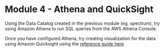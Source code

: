 # Module 4 - Athena and QuickSight

Using the Data Catalog created in the previous module (eg. spectrum), try using Amazon Athena to run SQL queries from the AWS Athena Console.

Once you have configured Athena, try creating visualization for the data using Amazon Quicksight using the [reference guide here](https://docs.aws.amazon.com/quicksight/latest/user/create-a-data-set-athena.html)
